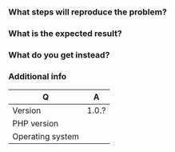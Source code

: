 

### What steps will reproduce the problem?

### What is the expected result?

### What do you get instead?


### Additional info

| Q                | A     |
| ---------------- | ----- |
| Version          | 1.0.? |
| PHP version      |       |
| Operating system |       |
